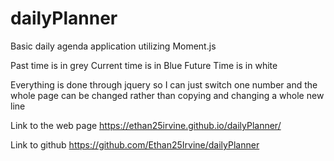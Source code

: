  
# dailyPlanner

Basic daily agenda application utilizing Moment.js

Past time is in grey 
Current time is in Blue 
Future Time is in white 

Everything is done through jquery so I can just switch one number and the whole page can be changed rather than copying and changing a whole new line 

Link to the web page
https://ethan25irvine.github.io/dailyPlanner/

Link to github
https://github.com/Ethan25Irvine/dailyPlanner
